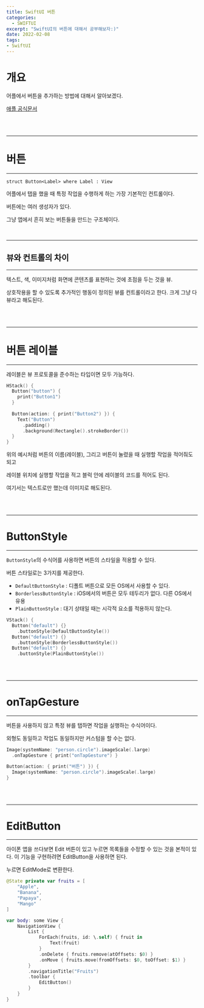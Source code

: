 ```yaml
---
title: SwiftUI 버튼
categories:
  - SWIFTUI 
excerpt: "SwiftUI의 버튼에 대해서 공부해보자:)"
date: 2022-02-08
tags:
- SwiftUI
---
```




# 개요

어플에서 버튼을 추가하는 방법에 대해서 알아보겠다.


[애플 공식문서](https://developer.apple.com/documentation/swiftui/button)


<br />
<br />

---

# 버튼

---

`struct Button<Label> where Label : View`

어플에서 탭을 했을 때 특정 작업을 수행하게 하는 가장 기본적인 컨트롤이다.

버튼에는 여러 생성자가 있다. 

그냥 앱에서 흔히 보는 버튼들을 만드는 구조체이다.

<br />

---

## 뷰와 컨트롤의 차이

---

텍스트, 색, 이미지처럼 화면에 콘텐츠를 표현하는 것에 초점을 두는 것을 뷰.

상호작용을 할 수 있도록 추가적인 행동이 정의된 뷰를 컨트롤이라고 한다. 크게 그냥 다 뷰라고 해도된다.


<br />
<br />

---

# 버튼 레이블

---

레이블은 뷰 프로토콜을 준수하는 타입이면 모두 가능하다.

```swift
HStack() {
  Button("button") {
    print("Button1")
  }
  
  Button(action: { print("Button2") }) {
    Text("Button")
      .padding()
      .background(Rectangle().strokeBorder())
  }
}
```

위의 예시처럼 버튼의 이름(레이블), 그리고 버튼이 눌렸을 때 실행할 작업을 적어줘도 되고

레이블 위치에 실행할 작업을 적고 블럭 안에 레이블의 코드를 적어도 된다.

여기서는 텍스트로만 했는데 이미지로 해도된다.



<br />
<br />

---

# ButtonStyle

---

`ButtonStyle`의 수식어를 사용하면 버튼의 스타일을 적용할 수 있다.

버튼 스타일로는 3가지를 제공한다.

* `DefaultButtonStyle` : 디폴트 버튼으로 모든 OS에서 사용할 수 있다.
* `BorderlessButtonStyle` : iOS에서의 버튼은 모두 테두리가 없다. 다른 OS에서 유용
* `PlainButtonStyle` : 대기 상태일 때는 시각적 요소를 적용하지 않는다.

```swift
VStack() {
  Button("default") {}
    .buttonStyle(DefaultButtonStyle())
  Button("default") {}
    .buttonStyle(BorderlessButtonStyle())
  Button("default") {}
    .buttonStyle(PlainButtonStyle())
```

<br />
<br />

---

# onTapGesture

---

버튼을 사용하지 않고 특정 뷰를 탭하면 작업을 실행하는 수식어이다.

외형도 동일하고 작업도 동일하지만 커스텀을 할 수는 없다.

```swift
Image(systemName: "person.circle").imageScale(.large)
  .onTapGesture { print("onTapGesture") }

Button(action: { print("버튼") }) {
  Image(systemName: "person.circle").imageScale(.large)
}
```



<br />
<br />

---

# EditButton

---

아이폰 앱을 쓰다보면 Edit 버튼이 있고 누르면 목록들을 수정할 수 있는 것을 본적이 있다. 이 기능을 구현하려면 EditButton을 사용하면 된다.

누르면 EditMode로 변환한다.


```swift
@State private var fruits = [
    "Apple",
    "Banana",
    "Papaya",
    "Mango"
]

var body: some View {
    NavigationView {
        List {
            ForEach(fruits, id: \.self) { fruit in
                Text(fruit)
            }
            .onDelete { fruits.remove(atOffsets: $0) }
            .onMove { fruits.move(fromOffsets: $0, toOffset: $1) }
        }
        .navigationTitle("Fruits")
        .toolbar {
            EditButton()
        }
    }
}
```

